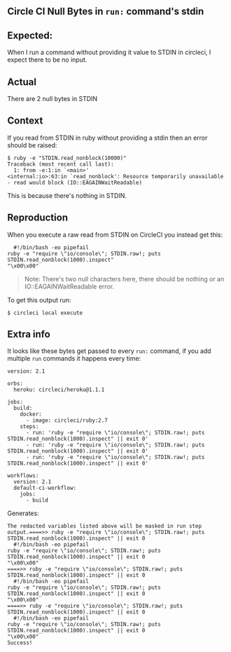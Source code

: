 ## Circle CI Null Bytes in `run:` command's stdin

## Expected:

When I run a command without providing it value to STDIN in circleci, I expect there to be no input.

## Actual

There are 2 null bytes in STDIN

## Context

If you read from STDIN in ruby without providing a stdin then an error should be raised:

```
$ ruby -e "STDIN.read_nonblock(10000)"
Traceback (most recent call last):
  1: from -e:1:in `<main>'
<internal:io>:63:in `read_nonblock': Resource temporarily unavailable - read would block (IO::EAGAINWaitReadable)
```

This is because there's nothing in STDIN.

## Reproduction

When you execute a raw read from STDIN on CircleCI you instead get this:

```
  #!/bin/bash -eo pipefail
ruby -e "require \"io/console\"; STDIN.raw!; puts STDIN.read_nonblock(1000).inspect"
"\x00\x00"
```

> Note: There's two null characters here, there should be nothing or an IO::EAGAINWaitReadable error.

To get this output run:

```
$ circleci local execute
```

## Extra info

It looks like these bytes get passed to every `run:` command, if you add multiple `run` commands it happens every time:

```
version: 2.1

orbs:
  heroku: circleci/heroku@1.1.1

jobs:
  build:
    docker:
      - image: circleci/ruby:2.7
    steps:
      - run: 'ruby -e "require \"io/console\"; STDIN.raw!; puts STDIN.read_nonblock(1000).inspect" || exit 0'
      - run: 'ruby -e "require \"io/console\"; STDIN.raw!; puts STDIN.read_nonblock(1000).inspect" || exit 0'
      - run: 'ruby -e "require \"io/console\"; STDIN.raw!; puts STDIN.read_nonblock(1000).inspect" || exit 0'

workflows:
  version: 2.1
  default-ci-workflow:
    jobs:
      - build
```

Generates:

```
The redacted variables listed above will be masked in run step output.====>> ruby -e "require \"io/console\"; STDIN.raw!; puts STDIN.read_nonblock(1000).inspect" || exit 0
  #!/bin/bash -eo pipefail
ruby -e "require \"io/console\"; STDIN.raw!; puts STDIN.read_nonblock(1000).inspect" || exit 0
"\x00\x00"
====>> ruby -e "require \"io/console\"; STDIN.raw!; puts STDIN.read_nonblock(1000).inspect" || exit 0
  #!/bin/bash -eo pipefail
ruby -e "require \"io/console\"; STDIN.raw!; puts STDIN.read_nonblock(1000).inspect" || exit 0
"\x00\x00"
====>> ruby -e "require \"io/console\"; STDIN.raw!; puts STDIN.read_nonblock(1000).inspect" || exit 0
  #!/bin/bash -eo pipefail
ruby -e "require \"io/console\"; STDIN.raw!; puts STDIN.read_nonblock(1000).inspect" || exit 0
"\x00\x00"
Success!
```
